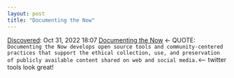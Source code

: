 ```yaml
---
layout: post
title: "Documenting the Now"
---
```

[Discovered](http://rolandtanglao.com/2020/07/29/p1-blogthis-checkvist-list-links-to-blog/): Oct 31, 2022 18:07  [Documenting the Now](http://www.docnow.io/?fbclid=IwAR0Qp2JAyETZY4zAzPrzt9GlL6VktfnwtrwPr0EQXvGeVBSs8quVaA1XY_s) <- QUOTE: `Documenting the Now develops open source tools and community-centered practices that support the ethical collection, use, and preservation of publicly available content shared on web and social media.`<-- twitter tools look great!
